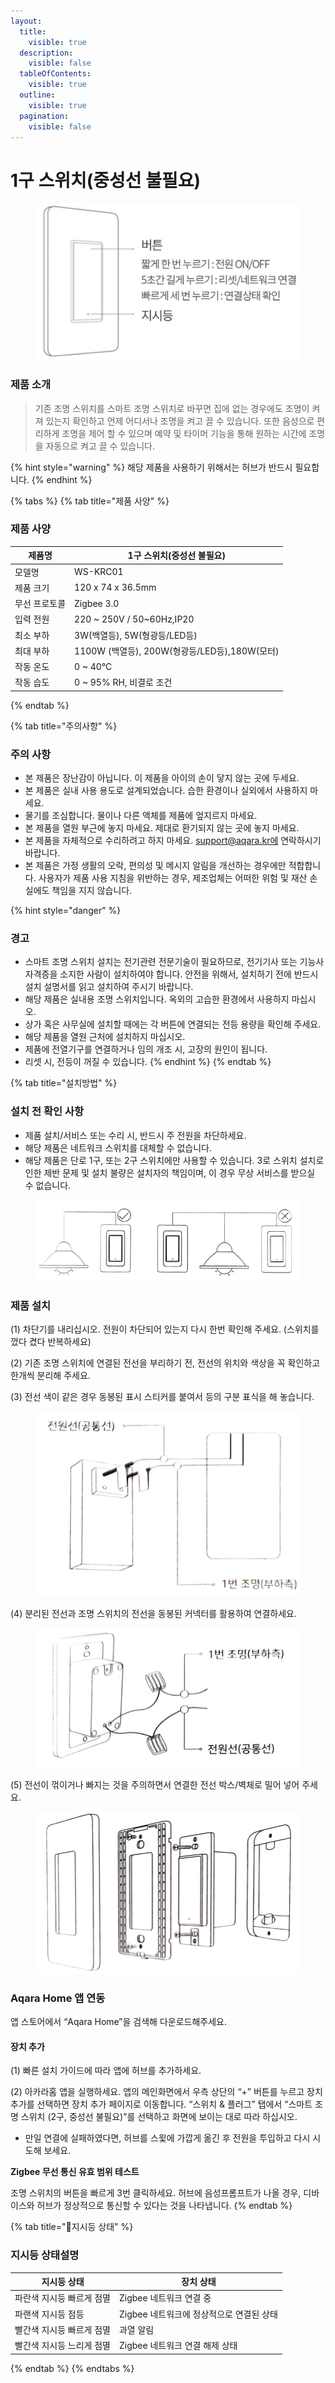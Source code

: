```yaml
---
layout:
  title:
    visible: true
  description:
    visible: false
  tableOfContents:
    visible: true
  outline:
    visible: true
  pagination:
    visible: false
---
```


# 1구 스위치(중성선 불필요)

<figure><img src="../.gitbook/assets/image (139).png" alt=""><figcaption></figcaption></figure>

### 제품 소개

> 기존 조명 스위치를 스마트 조명 스위치로 바꾸면 집에 없는 경우에도 조명이 켜져 있는지 확인하고 언제 어디서나 조명을 켜고 끌 수 있습니다. 또한 음성으로 편리하게 조명을 제어 할 수 있으며 예약 및 타이머 기능을 통해 원하는 시간에 조명을 자동으로 켜고 끌 수 있습니다.

{% hint style="warning" %}
해당 제품을 사용하기 위해서는 허브가 반드시 필요합니다.
{% endhint %}



{% tabs %}
{% tab title="제품 사양" %}
### 제품 사양

| 제품명     | 1구 스위치(중성선 불필요)                      |
| ------- | ------------------------------------ |
| 모델명     | WS-KRC01                             |
| 제품 크기   | 120 x 74 x 36.5mm                    |
| 무선 프로토콜 | Zigbee 3.0                           |
| 입력 전원   | 220 \~ 250V / 50\~60Hz,IP20          |
| 최소 부하   | 3W(백열등), 5W(형광등/LED등)                |
| 최대 부하   | 1100W (백열등), 200W(형광등/LED등),180W(모터) |
| 작동 온도   | 0 \~ 40°C                            |
| 작동 습도   | 0 \~ 95% RH, 비결로 조건                  |
{% endtab %}

{% tab title="주의사항" %}
### 주의 사항

* 본 제품은 장난감이 아닙니다. 이 제품을 아이의 손이 닿지 않는 곳에 두세요.
* 본 제품은 실내 사용 용도로 설계되었습니다. 습한 환경이나 실외에서 사용하지 마세요.
* 물기를 조심합니다. 물이나 다른 액체를 제품에 엎지르지 마세요.
* 본 제품을 열원 부근에 놓지 마세요. 제대로 환기되지 않는 곳에 놓지 마세요.
* 본 제품을 자체적으로 수리하려고 하지 마세요. support@aqara.kr에 연락하시기 바랍니다.
* 본 제품은 가정 생활의 오락, 편의성 및 메시지 알림을 개선하는 경우에만 적합합니다. 사용자가 제품 사용 지침을 위반하는 경우, 제조업체는 어떠한 위험 및 재산 손실에도 책임을 지지 않습니다.

{% hint style="danger" %}
### 경고

* 스마트 조명 스위치 설치는 전기관련 전문기술이 필요하므로, 전기기사 또는 기능사 자격증을 소지한 사람이 설치하여야 합니다. 안전을 위해서, 설치하기 전에 반드시 설치 설명서를 읽고 설치하여 주시기 바랍니다.
* 해당 제품은 실내용 조명 스위치입니다. 옥외의 고습한 환경에서 사용하지 마십시오.
* 상가 혹은 사무실에 설치할 때에는 각 버튼에 연결되는 전등 용량을 확인해 주세요.
* 해당 제품을 열원 근처에 설치하지 마십시오.
* 제품에 전열기구를 연결하거나 임의 개조 시, 고장의 원인이 됩니다.
* 리셋 시, 전등이 꺼질 수 있습니다.
{% endhint %}
{% endtab %}

{% tab title="설치방법" %}
### 설치 전 확인 사항

* 제품 설치/서비스 또는 수리 시, 반드시 주 전원을 차단하세요.
* 해당 제품은 네트워크 스위치를 대체할 수 없습니다.
* 해당 제품은 단로 1구, 또는 2구 스위치에만 사용할 수 있습니다. 3로 스위치 설치로 인한 제반 문제 및 설치 불량은 설치자의 책임이며, 이 경우 무상 서비스를 받으실 수 없습니다.

<figure><img src="../.gitbook/assets/image (140).png" alt=""><figcaption></figcaption></figure>

### 제품 설치

(1) 차단기를 내리십시오. 전원이 차단되어 있는지 다시 한번 확인해 주세요. (스위치를 껐다 켰다 반복하세요)

(2) 기존 조명 스위치에 연결된 전선을 부리하기 전, 전선의 위치와 색상을 꼭 확인하고 한개씩 분리해 주세요.

(3) 전선 색이 같은 경우 동봉된 표시 스티커를 붙여서 등의 구분 표식을 해 놓습니다.

<figure><img src="../.gitbook/assets/image (141).png" alt=""><figcaption></figcaption></figure>

(4) 분리된 전선과 조명 스위치의 전선을 동봉된 커넥터를 활용하여 연결하세요.

<figure><img src="../.gitbook/assets/image (142).png" alt=""><figcaption></figcaption></figure>

(5) 전선이 꺾이거나 빠지는 것을 주의하면서 연결한 전선 박스/벽체로 밀어 넣어 주세요.

<figure><img src="../.gitbook/assets/image (143).png" alt=""><figcaption></figcaption></figure>

### Aqara Home 앱 연동

앱 스토어에서 “Aqara Home”을 검색해 다운로드해주세요.

#### 장치 추가

(1) 빠른 설치 가이드에 따라 앱에 허브를 추가하세요.

(2) 아카라홈 앱을 실행하세요. 앱의 메인화면에서 우측 상단의 “+” 버튼를 누르고 장치 추가를 선택하면 장치 추가 페이지로 이동합니다. “스위치 & 플러그” 탭에서 “스마트 조명 스위치 (2구, 중성선 불필요)”를 선택하고 화면에 보이는 대로 따라 하십시오.

* 만일 연결에 실패하였다면, 허브를 스윛에 가깝게 옮긴 후 전원을 투입하고 다시 시도해 보세요.

**Zigbee 무선 통신 유효 범위 테스트**

조명 스위치의 버튼을 빠르게 3번 클릭하세요. 허브에 음성프롬프트가 나올 경우, 디바이스와 허브가 정상적으로 통신할 수 있다는 것을 나타냅니다.
{% endtab %}

{% tab title="지시등 상태" %}
### 지시등 상태설명

| 지시등 상태         | 장치 상태                     |
| -------------- | ------------------------- |
| 파란색 지시등 빠르게 점멸 | Zigbee 네트워크 연결 중          |
| 파랜색 지시등 점등     | Zigbee 네트워크에 정상적으로 연결된 상태 |
| 빨간색 지시등 빠르게 점멸 | 과열 알림                     |
| 빨간색 지시등 느리게 점멸 | Zigbee 네트워크 연결 해제 상태      |
{% endtab %}
{% endtabs %}
